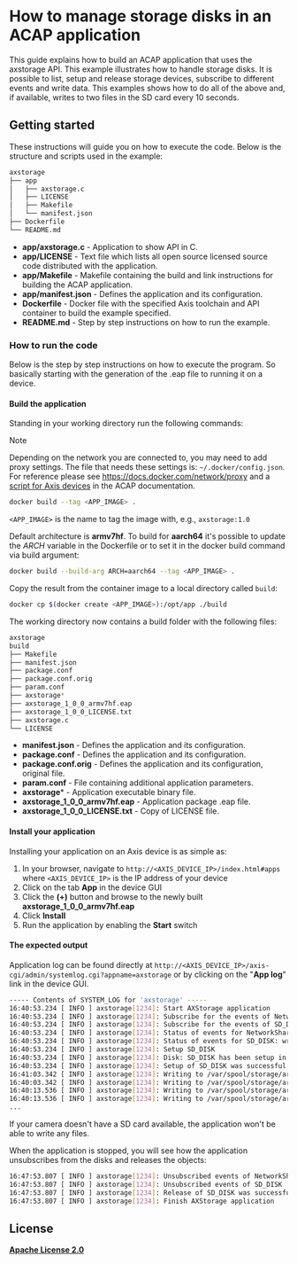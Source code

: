 # How to manage storage disks in an ACAP application

This guide explains how to build an ACAP application that uses the axstorage API. This example illustrates how to handle storage disks. It is possible to list, setup and release storage devices, subscribe to different events and write data. This examples shows how to do all of the above and, if available, writes to two files in the SD card every 10 seconds.

## Getting started

These instructions will guide you on how to execute the code. Below is the structure and scripts used in the example:

```sh
axstorage
├── app
│   ├── axstorage.c
│   ├── LICENSE
│   ├── Makefile
│   └── manifest.json
├── Dockerfile
└── README.md
```

- **app/axstorage.c** - Application to show API in C.
- **app/LICENSE** - Text file which lists all open source licensed source code distributed with the application.
- **app/Makefile** - Makefile containing the build and link instructions for building the ACAP application.
- **app/manifest.json** - Defines the application and its configuration.
- **Dockerfile** - Docker file with the specified Axis toolchain and API container to build the example specified.
- **README.md** - Step by step instructions on how to run the example.

### How to run the code

Below is the step by step instructions on how to execute the program. So basically starting with the generation of the .eap file to running it on a device.

#### Build the application

Standing in your working directory run the following commands:

> [!NOTE]
>
> Depending on the network you are connected to, you may need to add proxy settings.
> The file that needs these settings is: `~/.docker/config.json`. For reference please see
> https://docs.docker.com/network/proxy and a
> [script for Axis devices](https://axiscommunications.github.io/acap-documentation/docs/develop/build-install-run.html#configure-network-proxy-settings) in the ACAP documentation.

```sh
docker build --tag <APP_IMAGE> .
```

`<APP_IMAGE>` is the name to tag the image with, e.g., `axstorage:1.0`

Default architecture is **armv7hf**. To build for **aarch64** it's possible to
update the *ARCH* variable in the Dockerfile or to set it in the docker build
command via build argument:

```sh
docker build --build-arg ARCH=aarch64 --tag <APP_IMAGE> .
```

Copy the result from the container image to a local directory called `build`:

```sh
docker cp $(docker create <APP_IMAGE>):/opt/app ./build
```

The working directory now contains a build folder with the following files:

```sh
axstorage
build
├── Makefile
├── manifest.json
├── package.conf
├── package.conf.orig
├── param.conf
├── axstorage*
├── axstorage_1_0_0_armv7hf.eap
├── axstorage_1_0_0_LICENSE.txt
├── axstorage.c
└── LICENSE
```

- **manifest.json** - Defines the application and its configuration.
- **package.conf** - Defines the application and its configuration.
- **package.conf.orig** - Defines the application and its configuration, original file.
- **param.conf** - File containing additional application parameters.
- **axstorage*** - Application executable binary file.
- **axstorage_1_0_0_armv7hf.eap** - Application package .eap file.
- **axstorage_1_0_0_LICENSE.txt** - Copy of LICENSE file.

#### Install your application

Installing your application on an Axis device is as simple as:

1. In your browser, navigate to `http://<AXIS_DEVICE_IP>/index.html#apps` where `<AXIS_DEVICE_IP>` is the IP address of your device
2. Click on the tab **App** in the device GUI
3. Click the **(+)** button and browse to the newly built **axstorage_1_0_0_armv7hf.eap**
4. Click **Install**
5. Run the application by enabling the **Start** switch

#### The expected output

Application log can be found directly at `http://<AXIS_DEVICE_IP>/axis-cgi/admin/systemlog.cgi?appname=axstorage` or by clicking on the "**App log**" link in the device GUI.

```sh
----- Contents of SYSTEM_LOG for 'axstorage' -----
16:40:53.234 [ INFO ] axstorage[1234]: Start AXStorage application
16:40:53.234 [ INFO ] axstorage[1234]: Subscribe for the events of NetworkShare
16:40:53.234 [ INFO ] axstorage[1234]: Subscribe for the events of SD_DISK
16:40:53.234 [ INFO ] axstorage[1234]: Status of events for NetworkShare: writable NO, available NO, exiting NO, full NO
16:40:53.234 [ INFO ] axstorage[1234]: Status of events for SD_DISK: writable YES, available YES, exiting NO, full NO
16:40:53.234 [ INFO ] axstorage[1234]: Setup SD_DISK
16:40:53.234 [ INFO ] axstorage[1234]: Disk: SD_DISK has been setup in /var/spool/storage/areas/SD_DISK/axstorage
16:40:53.234 [ INFO ] axstorage[1234]: Setup of SD_DISK was successful
16:41:03.342 [ INFO ] axstorage[1234]: Writing to /var/spool/storage/areas/SD_DISK/axstorage/file1.log
16:40:03.342 [ INFO ] axstorage[1234]: Writing to /var/spool/storage/areas/SD_DISK/axstorage/file2.log
16:40:13.536 [ INFO ] axstorage[1234]: Writing to /var/spool/storage/areas/SD_DISK/axstorage/file1.log
16:40:13.536 [ INFO ] axstorage[1234]: Writing to /var/spool/storage/areas/SD_DISK/axstorage/file2.log
...
```

If your camera doesn't have a SD card available, the application won't be able to write any files.

When the application is stopped, you will see how the application unsubscribes from the disks and releases the objects:

```sh
16:47:53.807 [ INFO ] axstorage[1234]: Unsubscribed events of NetworkShare
16:47:53.807 [ INFO ] axstorage[1234]: Unsubscribed events of SD_DISK
16:47:53.807 [ INFO ] axstorage[1234]: Release of SD_DISK was successful
16:47:53.807 [ INFO ] axstorage[1234]: Finish AXStorage application
```

## License

**[Apache License 2.0](../LICENSE)**
